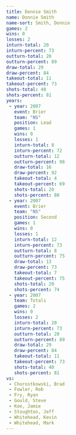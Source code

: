 ```yaml
---
title: Donnie Smith
name: Donnie Smith
name-sort: Smith, Donnie
games: 2
wins: 0
losses: 2
inturn-total: 20
inturn-percent: 73
outturn-total: 20
outturn-percent: 89
draw-total: 29
draw-percent: 84
takeout-total: 11
takeout-percent: 73
shots-total: 40
shots-percent: 81
years:
 - year: 2007
   event: Brier
   team: "NS"
   position: Lead
   games: 1
   wins: 0
   losses: 1
   inturn-total: 8
   inturn-percent: 72
   outturn-total: 12
   outturn-percent: 98
   draw-total: 16
   draw-percent: 92
   takeout-total: 4
   takeout-percent: 69
   shots-total: 20
   shots-percent: 88
 - year: 2007
   event: Brier
   team: "NS"
   position: Second
   games: 1
   wins: 0
   losses: 1
   inturn-total: 12
   inturn-percent: 73
   outturn-total: 8
   outturn-percent: 75
   draw-total: 13
   draw-percent: 73
   takeout-total: 7
   takeout-percent: 75
   shots-total: 20
   shots-percent: 74
 - year: 2007
   team: Totals
   games: 2
   wins: 0
   losses: 2
   inturn-total: 20
   inturn-percent: 73
   outturn-total: 20
   outturn-percent: 89
   draw-total: 29
   draw-percent: 84
   takeout-total: 11
   takeout-percent: 73
   shots-total: 40
   shots-percent: 81
vs:
 - Chorostkowski, Brad
 - Fowler, Rob
 - Fry, Ryan
 - Gould, Steve
 - Koe, Jamie
 - Stoughton, Jeff
 - Whitehead, Kevin
 - Whitehead, Mark
---
```


